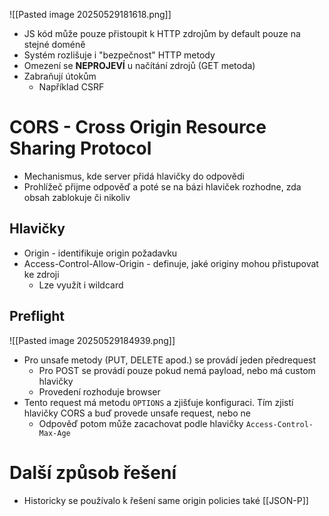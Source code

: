 ![[Pasted image 20250529181618.png]]
- JS kód může pouze přistoupit k HTTP zdrojům by default pouze na stejné doméně
- Systém rozlišuje i "bezpečnost" HTTP metody
- Omezení se **NEPROJEVÍ** u načítání zdrojů (GET metoda)
- Zabraňují útokům 
	- Například CSRF 

# CORS - Cross Origin Resource Sharing Protocol
- Mechanismus, kde server přidá hlavičky do odpovědi
- Prohlížeč přijme odpověď a poté se na bázi hlaviček rozhodne, zda obsah zablokuje či nikoliv
## Hlavičky
- Origin - identifikuje origin požadavku
- Access-Control-Allow-Origin - definuje, jaké originy mohou přistupovat ke zdroji
	- Lze využít i wildcard

## Preflight
![[Pasted image 20250529184939.png]]
- Pro unsafe metody (PUT, DELETE apod.) se provádí jeden předrequest
	- Pro POST se provádí pouze pokud nemá payload, nebo má custom hlavičky
	- Provedení rozhoduje browser
- Tento request má metodu `OPTIONS` a zjišťuje konfiguraci. Tím zjistí hlavičky CORS a buď provede unsafe request, nebo ne
	- Odpověď potom může zacachovat podle hlavičky `Access-Control-Max-Age`

# Další způsob řešení
- Historicky se používalo k řešení same origin policies také [[JSON-P]]